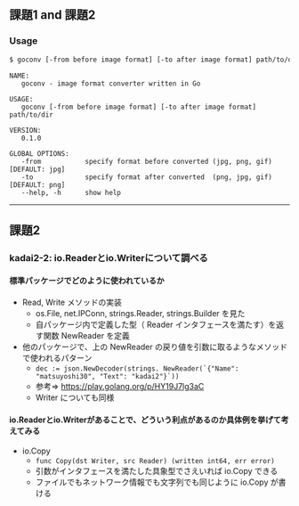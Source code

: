 ## 課題1 and 課題2

### Usage

```bash
$ goconv [-from before image format] [-to after image format] path/to/dir...
```

```
NAME:
   goconv - image format converter written in Go

USAGE:
   goconv [-from before image format] [-to after image format] path/to/dir

VERSION:
   0.1.0

GLOBAL OPTIONS:
   -from           specify format before converted (jpg, png, gif) [DEFAULT: jpg]
   -to             specify format after converted  (png, jpg, gif) [DEFAULT: png]
   --help, -h      show help
```

---

## 課題2

### kadai2-2: io.Readerとio.Writerについて調べる

#### 標準パッケージでどのように使われているか

- Read, Write メソッドの実装
  - os.File, net.IPConn, strings.Reader, strings.Builder を見た
  - 自パッケージ内で定義した型（ Reader インタフェースを満たす）を返す関数 NewReader を定義
- 他のパッケージで、上の NewReader の戻り値を引数に取るようなメソッドで使われるパターン
  - ```dec := json.NewDecoder(strings. NewReader(`{"Name": "matsuyoshi30", "Text": "kadai2"}`))```
  - 参考⇒ https://play.golang.org/p/HY19J7lg3aC
  - Writer についても同様

#### io.Readerとio.Writerがあることで、どういう利点があるのか具体例を挙げて考えてみる

- io.Copy
  - ```func Copy(dst Writer, src Reader) (written int64, err error)```
  - 引数がインタフェースを満たした具象型でさえいれば io.Copy できる
  - ファイルでもネットワーク情報でも文字列でも同じように io.Copy が書ける
